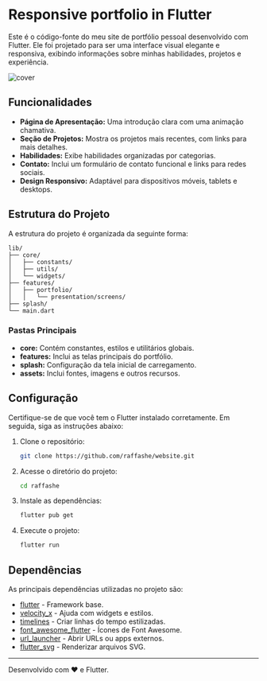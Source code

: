 # Responsive portfolio in Flutter

Este é o código-fonte do meu site de portfólio pessoal desenvolvido com Flutter. Ele foi projetado para ser uma interface visual elegante e responsiva, exibindo informações sobre minhas habilidades, projetos e experiência.

![cover](https://github.com/user-attachments/assets/8f36fde0-8dd0-4478-8fcd-723231ddf0f8)


## Funcionalidades

- **Página de Apresentação:** Uma introdução clara com uma animação chamativa.
- **Seção de Projetos:** Mostra os projetos mais recentes, com links para mais detalhes.
- **Habilidades:** Exibe habilidades organizadas por categorias.
- **Contato:** Inclui um formulário de contato funcional e links para redes sociais.
- **Design Responsivo:** Adaptável para dispositivos móveis, tablets e desktops.

## Estrutura do Projeto

A estrutura do projeto é organizada da seguinte forma:

```
lib/
├── core/
│   ├── constants/
│   ├── utils/
│   └── widgets/
├── features/
│   ├── portfolio/
│   │   └── presentation/screens/
├── splash/
└── main.dart
```

### Pastas Principais

- **core:** Contém constantes, estilos e utilitários globais.
- **features:** Inclui as telas principais do portfólio.
- **splash:** Configuração da tela inicial de carregamento.
- **assets:** Inclui fontes, imagens e outros recursos.

## Configuração

Certifique-se de que você tem o Flutter instalado corretamente. Em seguida, siga as instruções abaixo:

1. Clone o repositório:
   ```bash
   git clone https://github.com/raffashe/website.git
   ```
2. Acesse o diretório do projeto:
   ```bash
   cd raffashe
   ```
3. Instale as dependências:
   ```bash
   flutter pub get
   ```
4. Execute o projeto:
   ```bash
   flutter run
   ```

## Dependências

As principais dependências utilizadas no projeto são:

- [flutter](https://flutter.dev/) - Framework base.
- [velocity_x](https://pub.dev/packages/velocity_x) - Ajuda com widgets e estilos.
- [timelines](https://pub.dev/packages/timelines) - Criar linhas do tempo estilizadas.
- [font_awesome_flutter](https://pub.dev/packages/font_awesome_flutter) - Ícones de Font Awesome.
- [url_launcher](https://pub.dev/packages/url_launcher) - Abrir URLs ou apps externos.
- [flutter_svg](https://pub.dev/packages/flutter_svg) - Renderizar arquivos SVG.

---

Desenvolvido com ❤️ e Flutter.
``` 
